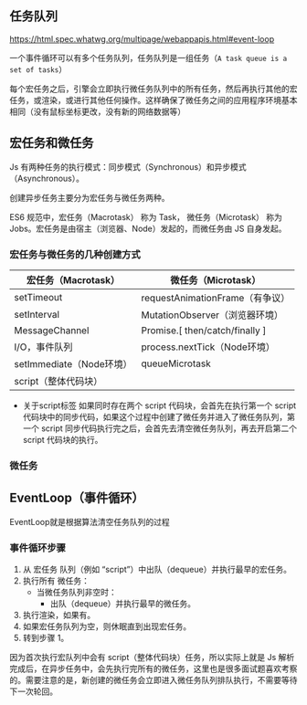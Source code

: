 ## 任务队列
https://html.spec.whatwg.org/multipage/webappapis.html#event-loop

一个事件循环可以有多个任务队列，任务队列是一组任务（`A task queue is a set of tasks`）

每个宏任务之后，引擎会立即执行微任务队列中的所有任务，然后再执行其他的宏任务，或渲染，或进行其他任何操作。这样确保了微任务之间的应用程序环境基本相同（没有鼠标坐标更改，没有新的网络数据等）


## 宏任务和微任务

Js 有两种任务的执行模式：同步模式（Synchronous）和异步模式（Asynchronous）。

创建异步任务主要分为宏任务与微任务两种。

ES6 规范中，宏任务（Macrotask） 称为 Task， 微任务（Microtask） 称为 Jobs。宏任务是由宿主（浏览器、Node）发起的，而微任务由 JS 自身发起。

### 宏任务与微任务的几种创建方式

| 宏任务（Macrotask）      | 微任务（Microtask）             |
| ------------------------ | ------------------------------- |
| setTimeout               | requestAnimationFrame（有争议） |
| setInterval              | MutationObserver（浏览器环境）  |
| MessageChannel           | Promise.[ then/catch/finally ]  |
| I/O，事件队列            | process.nextTick（Node环境）    |
| setImmediate（Node环境） | queueMicrotask                 |
| script（整体代码块）     |                                 |

- 关于script标签
    如果同时存在两个 script 代码块，会首先在执行第一个 script 代码块中的同步代码，如果这个过程中创建了微任务并进入了微任务队列，第一个 script 同步代码执行完之后，会首先去清空微任务队列，再去开启第二个 script 代码块的执行。


### 微任务


## EventLoop（事件循环）
EventLoop就是根据算法清空任务队列的过程

### 事件循环步骤 
1. 从 宏任务 队列（例如 “script”）中出队（dequeue）并执行最早的宏任务。
2. 执行所有 微任务：
    - 当微任务队列非空时：
        - 出队（dequeue）并执行最早的微任务。
3. 执行渲染，如果有。
4. 如果宏任务队列为空，则休眠直到出现宏任务。
5. 转到步骤 1。


因为首次执行宏队列中会有 script（整体代码块）任务，所以实际上就是 Js 解析完成后，在异步任务中，会先执行完所有的微任务，这里也是很多面试题喜欢考察的。需要注意的是，新创建的微任务会立即进入微任务队列排队执行，不需要等待下一次轮回。